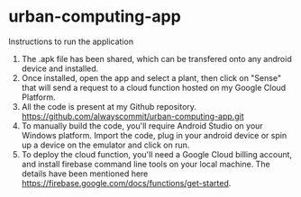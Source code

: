 # urban-computing-app

Instructions to run the application
1. The .apk file has been shared, which can be transfered onto any android device and installed.
2. Once installed, open the app and select a plant, then click on "Sense" that will send a request to a cloud function hosted on my Google Cloud Platform.
3. All the code is present at my Github repository.  https://github.com/alwayscommit/urban-computing-app.git
4. To manually build the code, you'll require Android Studio on your Windows platform. Import the code, plug in your android device or spin up a device on the emulator and click on run.
5. To deploy the cloud function, you'll need a Google Cloud billing account, and install firebase command line tools on your local machine. The details have been mentioned here https://firebase.google.com/docs/functions/get-started.
